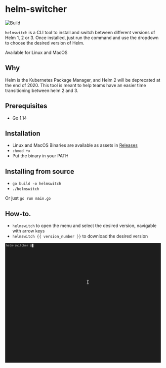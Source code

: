 # helm-switcher

![Build](https://github.com/tokiwong/helm-switcher/workflows/Build/badge.svg)

`helmswitch` is a CLI tool to install and switch between different versions of Helm 1, 2 or 3.  Once installed, just run the command and use the dropdown to choose the desired version of Helm.

Available for Linux and MacOS

## Why

Helm is the Kubernetes Package Manager, and Helm 2 will be deprecated at the end of 2020.  This tool is meant to help teams have an easier time transitioning between helm 2 and 3.


## Prerequisites 

- Go 1.14

## Installation
- Linux and MacOS Binaries are available as assets in [Releases](https://github.com/tokiwong/helm-switcher/releases)
- `chmod +x`
- Put the binary in your PATH

## Installing from source

- `go build -o helmswitch`
- `./helmswitch`

Or just `go run main.go`

## How-to.
- `helmswitch` to open the menu and select the desired version, navigable with arrow keys
- `helmswitch {{ version_number }}` to download the desired version

![helmswitch demo](demo/demo.gif)
